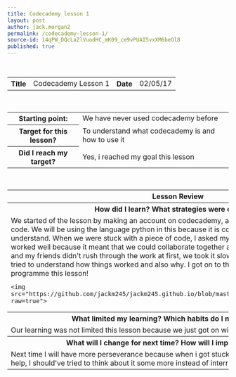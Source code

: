 ```yaml
---
title: Codecademy lesson 1
layout: post
author: jack.morgan2
permalink: /codecademy-lesson-1/
source-id: 14qPW_DQcLaZlVuodHC_mK09_ce9vPUAI5vxXM6beOl8
published: true
---
```

<table>
  <tr>
    <th class="red">Title</th>
    <td>Codecademy Lesson 1</td>
    <th class="red">Date</th>
    <td>02/05/17</td>
  </tr>
</table >


<table>
  <tr>
    <th class="red">Starting point:</th>
    <td>We have never used codecademy before</td>
  </tr>
  <tr>
    <th class="red">Target for this lesson?</th>
    <td>To understand what codecademy is and how to use it</td>
  </tr>
  <tr>
    <th class="red">Did I reach my target? </th>
    <td> Yes, i reached my goal this lesson</td>
  </tr>
</table>


<table>
  <tr>
    <th class="red">Lesson Review</th>
  </tr>
  <tr>
    <th class="red">How did I learn? What strategies were effective? </th>
  </tr>
  <tr>
    <td>We started of the lesson by making an account on codecademy, a website which teaches you to code. We will be using the language python in this because it is commonly used and easy to understand. When we were stuck with a piece of code, I asked my friends around me to help, this worked well because it meant that we could collaborate together and achieve our goals quicker. Me and my friends didn't rush through the work at first, we took it slowly, got used to the program and tried to understand how things worked and also why. I got on to the date and time section of the programme this lesson!
    
    
    <img src="https://github.com/jackm245/jackm245.github.io/blob/master/images/date%20and%20time.png?raw=true">
</td>
  </tr>
  <tr>
    <th class="red">What limited my learning? Which habits do I need to work on? </th>
  </tr>
  <tr>
    <td>Our learning was not limited this lesson because we just got on with the work and tried our hardest.</td>
  </tr>
  <tr>
    <th class="red">What will I change for next time? How will I improve my learning?</th>
  </tr>
  <tr>
    <td>Next time I will have more perseverance because when i got stuck, I went straight to my friends to help, I should've tried to think about it some more instead of interrupting them.</td>
  </tr>
</table>


